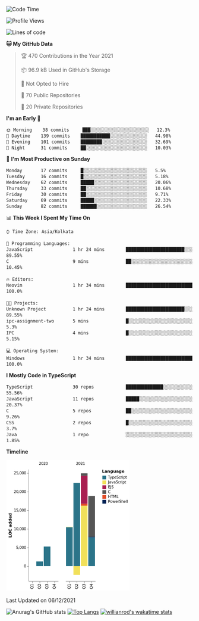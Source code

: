 <!--START_SECTION:waka-->
![Code Time](http://img.shields.io/badge/Code%20Time-90%20hrs%2033%20mins-blue)

![Profile Views](http://img.shields.io/badge/Profile%20Views-3-blue)

![Lines of code](https://img.shields.io/badge/From%20Hello%20World%20I%27ve%20Written-81%20Thousand%20lines%20of%20code-blue)

**🐱 My GitHub Data** 

> 🏆 470 Contributions in the Year 2021
 > 
> 📦 96.9 kB Used in GitHub's Storage 
 > 
> 🚫 Not Opted to Hire
 > 
> 📜 70 Public Repositories 
 > 
> 🔑 20 Private Repositories  
 > 
**I'm an Early 🐤** 

```text
🌞 Morning    38 commits     ███░░░░░░░░░░░░░░░░░░░░░░   12.3% 
🌆 Daytime    139 commits    ███████████░░░░░░░░░░░░░░   44.98% 
🌃 Evening    101 commits    ████████░░░░░░░░░░░░░░░░░   32.69% 
🌙 Night      31 commits     ██░░░░░░░░░░░░░░░░░░░░░░░   10.03%

```
📅 **I'm Most Productive on Sunday** 

```text
Monday       17 commits     █░░░░░░░░░░░░░░░░░░░░░░░░   5.5% 
Tuesday      16 commits     █░░░░░░░░░░░░░░░░░░░░░░░░   5.18% 
Wednesday    62 commits     █████░░░░░░░░░░░░░░░░░░░░   20.06% 
Thursday     33 commits     ██░░░░░░░░░░░░░░░░░░░░░░░   10.68% 
Friday       30 commits     ██░░░░░░░░░░░░░░░░░░░░░░░   9.71% 
Saturday     69 commits     █████░░░░░░░░░░░░░░░░░░░░   22.33% 
Sunday       82 commits     ██████░░░░░░░░░░░░░░░░░░░   26.54%

```


📊 **This Week I Spent My Time On** 

```text
⌚︎ Time Zone: Asia/Kolkata

💬 Programming Languages: 
JavaScript               1 hr 24 mins        ██████████████████████░░░   89.55% 
C                        9 mins              ██░░░░░░░░░░░░░░░░░░░░░░░   10.45%

🔥 Editors: 
Neovim                   1 hr 34 mins        █████████████████████████   100.0%

🐱‍💻 Projects: 
Unknown Project          1 hr 24 mins        ██████████████████████░░░   89.55% 
ipc-assignment-two       5 mins              █░░░░░░░░░░░░░░░░░░░░░░░░   5.3% 
IPC                      4 mins              █░░░░░░░░░░░░░░░░░░░░░░░░   5.15%

💻 Operating System: 
Windows                  1 hr 34 mins        █████████████████████████   100.0%

```

**I Mostly Code in TypeScript** 

```text
TypeScript               30 repos            ██████████████░░░░░░░░░░░   55.56% 
JavaScript               11 repos            █████░░░░░░░░░░░░░░░░░░░░   20.37% 
C                        5 repos             ██░░░░░░░░░░░░░░░░░░░░░░░   9.26% 
CSS                      2 repos             █░░░░░░░░░░░░░░░░░░░░░░░░   3.7% 
Java                     1 repo              ░░░░░░░░░░░░░░░░░░░░░░░░░   1.85%

```


**Timeline**

![Chart not found](https://raw.githubusercontent.com/wise-introvert/wise-introvert/master/charts/bar_graph.png) 


 Last Updated on 06/12/2021
<!--END_SECTION:waka-->

![Anurag's GitHub stats](https://github-readme-stats.vercel.app/api?username=wise-introvert&count_private=true&show_icons=true)
[![Top Langs](https://github-readme-stats.vercel.app/api/top-langs/?username=wise-introvert&langs_count=10)](https://github.com/anuraghazra/github-readme-stats)
[![willianrod's wakatime stats](https://github-readme-stats.vercel.app/api/wakatime?username=wiseintrovert)](https://github.com/anuraghazra/github-readme-stats)
